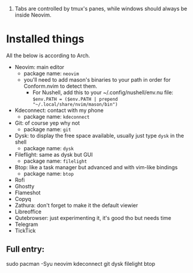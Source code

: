 1. Tabs are controlled by tmux's panes, while windows should always be inside Neovim.

# Installed things

All the below is according to Arch.

- Neovim: main editor
  - package name: `neovim`
  - you'll need to add mason's binaries to your path in order for Conform.nvim to detect them.
    - For Nushell, add this to your ~/.config/nushell/env.nu file: `$env.PATH = ($env.PATH | prepend "~/.local/share/nvim/mason/bin")`
- Kdeconnect: contact with my phone
  - package name: `kdeconnect`
- Git: of course yep why not
  - package name: `git`
- Dysk: to display the free space available, usually just type `dysk` in the shell
  - package name: `dysk`
- Fileflight: same as dysk but GUI
  - package name: `filelight`
- Btop: like a task manager but advanced and with vim-like bindings
  - package name: `btop`
- Rofi
- Ghostty
- Flameshot
- Copyq
- Zathura: don't forget to make it the default viewier
- Libreoffice
- Qutebrowser: just experimenting it, it's good tho but needs time
- Telegram
- TickTick

## Full entry:

sudo pacman -Syu neovim kdeconnect git dysk filelight btop

